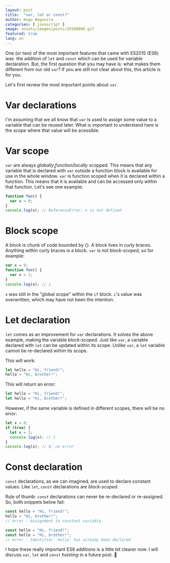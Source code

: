 ```yaml
---
layout: post
title:  "var, let or const?"
author: Hugo Nogueira
categories: [ javascript ]
image: assets/images/posts/20180806.gif
featured: true
lang: en
---
```


One (or two) of the most important features that came with ES2015 (ES6) was  the addition of `let` and `const` which can be used for variable declaration. But, the first question that you may have is: what makes them different from our old `var`? If you are still not clear about this, this article is for you.

Let's first review the most important points about `var`.

# Var declarations

I'm assuming that we all know that `var` is used to assign some value to a variable that can be reused later. What is important to understand here is the scope where that value will be acessible.

# Var scope

`var` are always _globally_,_function_/_locally_ scopped. This means that any variable that is declared with `var` outside a function block is available for use in the whole window. `var` is function scoped when it is declared within a function. This means that it is available and can be accessed only within that function. Let's see one example:

```javascript
function foo() {
  var x = 0;
}
console.log(x); // ReferenceError: x is not defined
```

# Block scope

A block is chunk of code bounded by {}. A block lives in curly braces. Anything within curly braces is a block. `var` is not _block-scoped_, so for example:

```javascript
var x = 0;
function foo() {
  var x = 1;
}
console.log(x); // 1
```

`x` was still in the "global scope" within the `if` block. `i`'s value was overwritten, which may have not been the intention.

# Let declaration

`let` comes as an improvement for `var` declarations. It solves the above example, making the variable _block-scoped_. Just like `var`, a variable declared with `let` can be updated within its scope. Unlike `var`, a `let` variable cannot be re-declared within its scope.

This will work:

```javascript
let hello = "Hi, friend!";
hello = "Hi, brother!";
```

This will return an error:

```javascript
let hello = "Hi, friend!";
let hello = "Hi, brother!";
```

However, if the same variable is defined in different scopes, there will be no error:

```javascript
let x = 0;
if (true) {
  let x = 1;
  console.log(x); // 1
}
console.log(x); // 0, no error
```

# Const declaration

`const` declarations, as we can imagined, are used to declare constant values. Like `let`, `const` declarations are _block-scoped_.

Rule of thumb: `const` declarations can never be re-declared or re-assigned. So, both snippets below fail:

```javascript
const hello = "Hi, friend!";
hello = "Hi, brother!";
// error : Assignment to constant variable.
```

```javascript
const hello = "Hi, friend!";
const hello = "Hi, brother!";
// error : Identifier 'hello' has already been declared
```

I hope these really important ES6 additions is a little bit clearer now. I will discuss `var`, `let` and `const` _hoisting_ in a future post. 🤟
